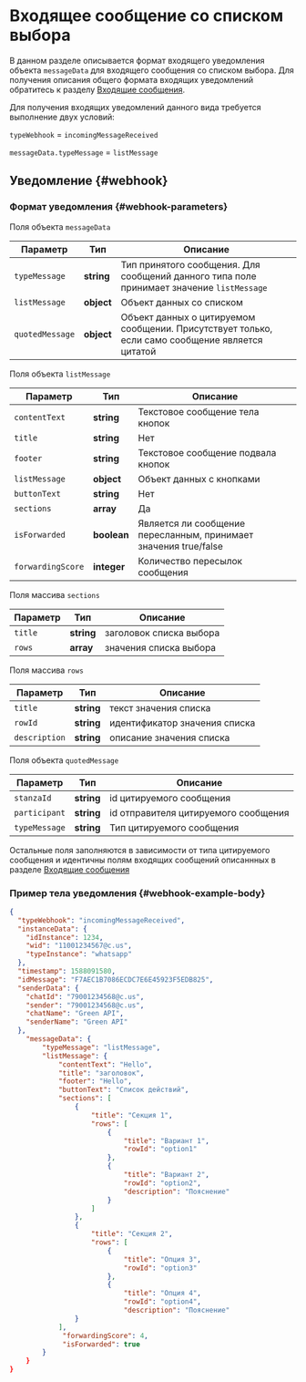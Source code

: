 # Входящее сообщение со списком выбора

В данном разделе описывается формат входящего уведомления объекта `messageData` для входящего сообщения со списком выбора. Для получения описания общего формата входящих уведомлений обратитесь к разделу [Входящие сообщения](Webhook-IncomingMessageReceived.md).

Для получения входящих уведомлений данного вида требуется выполнение двух условий:

`typeWebhook` = `incomingMessageReceived`

`messageData.typeMessage` = `listMessage`

## Уведомление {#webhook}

### Формат уведомления {#webhook-parameters}

Поля объекта `messageData`

| Параметр| Тип | Описание  |
| ----------------- | ---------- | ------------ |
| `typeMessage`     | **string** | Тип принятого сообщения. Для сообщений данного типа поле принимает значение `listMessage`       |
| `listMessage` | **object** | Объект данных со списком |
| `quotedMessage`   | **object** | Объект данных о цитируемом сообщении. Присутствует только, если само сообщение является цитатой |

Поля объекта `listMessage`

| Параметр      | Тип        | Описание            |
| ------------- | ---------- | ------------------- |
| `contentText` | **string** | Текстовое сообщение тела кнопок|
|`title` | **string** | Нет | Заголовок сообщения|
| `footer` | **string** | Текстовое сообщение подвала кнопок|
| `listMessage` | **object** | Объект данных с кнопками |
|`buttonText` | **string** | Нет | надпись на кнопке списка выбора|
|`sections` | **array** | Да | значения списка выбора|
|`isForwarded` | **boolean** | Является ли сообщение пересланным, принимает значения true/false
|`forwardingScore` | **integer** | Количество пересылок сообщения

Поля массива `sections`

| Параметр | Тип        | Описание                |
| -------- | ---------- | ----------------------- |
| `title`  | **string** | заголовок списка выбора |
| `rows`   | **array**  | значения списка выбора  |

Поля массива `rows`

| Параметр | Тип        | Описание                      |
| -------- | ---------- | ----------------------------- |
| `title`  | **string** | текст значения списка         |
| `rowId`  | **string** | идентификатор значения списка |
| `description` | **string** | описание значения списка |

Поля объекта `quotedMessage`

| Параметр      | Тип        | Описание            |
| ------------- | ---------- | ------------------- |
| `stanzaId` | **string** | id цитируемого сообщения |
| `participant` | **string** | id отправителя цитируемого сообщения |
| `typeMessage` | **string** | Тип цитируемого сообщения |

Остальные поля заполняются в зависимости от типа цитируемого сообщения и идентичны полям входящих сообщений описаннных в разделе [Входящие сообщения](Webhook-IncomingMessageReceived.md)

### Пример тела уведомления {#webhook-example-body}

```json
{
  "typeWebhook": "incomingMessageReceived",
  "instanceData": {
    "idInstance": 1234,
    "wid": "11001234567@c.us",
    "typeInstance": "whatsapp"
  },
  "timestamp": 1588091580,
  "idMessage": "F7AEC1B7086ECDC7E6E45923F5EDB825",
  "senderData": {
    "chatId": "79001234568@c.us",
    "sender": "79001234568@c.us",
	"chatName": "Green API",
    "senderName": "Green API"
  },
    "messageData": {
        "typeMessage": "listMessage",
        "listMessage": {
            "contentText": "Hello",
            "title": "заголовок",
            "footer": "Hello",
            "buttonText": "Список действий",
            "sections": [
                {
                    "title": "Секция 1",
                    "rows": [
                        {
                            "title": "Вариант 1",
                            "rowId": "option1"
                        },
                        {
                            "title": "Вариант 2",
                            "rowId": "option2",
                            "description": "Пояснение"
                        }
                    ]
                },
                {
                    "title": "Секция 2",
                    "rows": [
                        {
                            "title": "Опция 3",
                            "rowId": "option3"
                        },
                        {
                            "title": "Опция 4",
                            "rowId": "option4",
                            "description": "Пояснение"
                }
            ],
			 "forwardingScore": 4,
             "isForwarded": true
        }
    }
}
```
